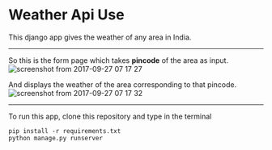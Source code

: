 # Weather Api Use

This django app gives the weather of any area in India.
 
___

So this is the form page which takes **pincode** of the area as input.
![screenshot from 2017-09-27 07 17 27](https://user-images.githubusercontent.com/25135893/31455705-20c82b8c-aed6-11e7-823e-bc7958a1b681.png)

And displays the weather of the area corresponding to that pincode.
![screenshot from 2017-09-27 07 17 32](https://user-images.githubusercontent.com/25135893/31455757-41a2c218-aed6-11e7-81b7-546899a14bc6.png)

___

To run this app, clone this repository and type in the terminal
```
pip install -r requirements.txt
python manage.py runserver
```
